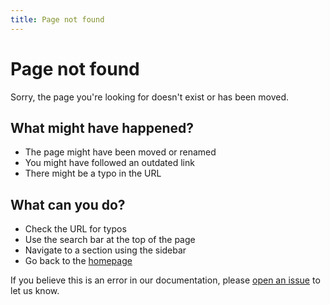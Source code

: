 ```yaml
---
title: Page not found
---
```


# Page not found

Sorry, the page you're looking for doesn't exist or has been moved.

## What might have happened?

- The page might have been moved or renamed
- You might have followed an outdated link
- There might be a typo in the URL

## What can you do?

- Check the URL for typos
- Use the search bar at the top of the page
- Navigate to a section using the sidebar
- Go back to the [homepage](./index.md)

If you believe this is an error in our documentation, please [open an issue](https://github.com/cylestio/cylestio/issues/new) to let us know. 